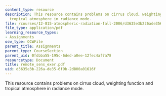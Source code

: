 ```yaml
---
content_type: resource
description: This resource contains problems on cirrus cloud, weighting function and
  tropical atmosphere in radiance mode.
file: /courses/12-815-atmospheric-radiation-fall-2006/d3635e3b226ade356f9b2d800a01616f_remote_sens_exer.pdf
file_type: application/pdf
learning_resource_types:
- Assignments
ocw_type: OCWFile
parent_title: Assignments
parent_type: CourseSection
parent_uid: 0fdbba55-195c-6ded-a0ee-12fec4af7a78
resourcetype: Document
title: remote_sens_exer.pdf
uid: d3635e3b-226a-de35-6f9b-2d800a01616f
---
```

This resource contains problems on cirrus cloud, weighting function and tropical atmosphere in radiance mode.

